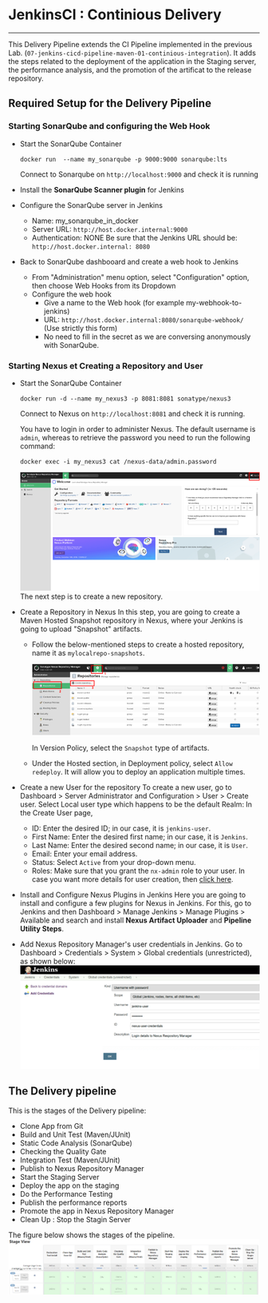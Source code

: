 # JenkinsCI : Continious Delivery
---



This Delivery Pipeline extends the  CI Pipeline implemented in the previous Lab. (`07-jenkins-cicd-pipeline-maven-01-continious-integration`). It adds  the steps related to the deployment of the application in the Staging server, the performance analysis, and the promotion of the  artificat to the release repository. 

## Required Setup for the Delivery Pipeline

### Starting SonarQube and configuring the Web Hook

- Start the SonarQube Container
  ```
  docker run  --name my_sonarqube -p 9000:9000 sonarqube:lts  
  ```
  Connect to Sonarqube on `http://localhost:9000` and check it is running

- Install the **SonarQube Scanner plugin** for Jenkins

- Configure the SonarQube server in Jenkins

     -  Name: my_sonarqube_in_docker
     -  Server URL: `http://host.docker.internal:9000`
     -  Authentication: NONE
     Be sure that the Jenkins URL should be:` http://host.docker.internal: 8080`

- Back to SonarQube dashbooard and create a web hook to Jenkins

   - From  "Administration" menu option, select "Configuration" option, then choose Web Hooks from its Dropdown
   - Configure the web hook
      - Give a name to the Web hook (for example my-webhook-to-jenkins)
      - URL: `http://host.docker.internal:8080/sonarqube-webhook/` (Use strictly this form)
      - No need to fill in the secret as we are conversing anonymously with SonarQube.

### Starting Nexus et Creating a Repository and User

- Start the SonarQube Container
  ```shell
  docker run -d --name my_nexus3 -p 8081:8081 sonatype/nexus3  
  ```
  Connect to Nexus on `http://localhost:8081` and check it is running. 
  
  You have to login in order to administer Nexus.  The default username is `admin`, whereas to retrieve the password you need to run the following command:

   ```shell
   docker exec -i my_nexus3 cat /nexus-data/admin.password
   ```
   ![illustration](images/nexus_user.png)
   The next step is to create a new repository.

- Create a Repository in Nexus
  In this step, you are going to create a Maven Hosted Snapshot repository in Nexus, where your Jenkins is going to upload "Snapshot" artifacts.
   - Follow the below-mentioned steps to create a hosted repository, name it as `mylocalrepo-snapshots`.
  
     ![illustration](images/nexus_repository.png)
  
     In Version Policy, select the `Snapshot` type of artifacts.
   - Under the Hosted section, in Deployment policy, select `Allow redeploy`. It will allow you to deploy an application multiple times.
- Create a new User for the repository 
To create a new user, go to Dashboard > Server Administrator and Configuration > User > Create user. Select Local user type which happens to be the default Realm:
In the Create User page,
   - ID: Enter the desired ID; in our case, it is `jenkins-user`.
   - First Name: Enter the desired first name; in our case, it is `Jenkins`.
   - Last Name: Enter the desired second name; in our case, it is `User`.
   - Email: Enter your email address.
   - Status: Select `Active` from your drop-down menu.
   - Roles: Make sure that you grant the `nx-admin` role to your user.
     In case you want more details for user creation, then [click here](https://help.sonatype.com/repomanager3/security/users).

- Install and Configure Nexus Plugins in Jenkins
Here you are going to install and configure a few plugins for Nexus in Jenkins. For this, go to Jenkins and then Dashboard > Manage Jenkins > Manage Plugins > Available and search and install **Nexus Artifact Uploader** and **Pipeline Utility Steps**.

- Add Nexus Repository Manager's user credentials in Jenkins. Go to Dashboard > Credentials > System > Global credentials (unrestricted), as shown below:
![illustration](images/nexus_user_jenkins.png)

## The Delivery pipeline

This is the stages  of the Delivery pipeline:
 - Clone App from Git
 - Build and Unit Test (Maven/JUnit)
 - Static Code Analysis (SonarQube)
 - Checking the Quality Gate
 - Integration Test (Maven/JUnit)
 - Publish to Nexus Repository Manager
 - Start the Staging Server
 - Deploy the app on the staging 
 - Do the Performance Testing
 - Publish the performance reports
 - Promote the app in  Nexus Repository Manager
 - Clean Up : Stop the Stagin Server
   
The figure below shows the stages of the pipeline.
![Pipeline](images/pipeline.png)



